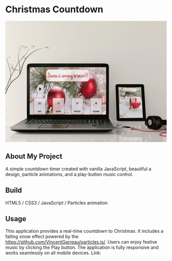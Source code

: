 # Christmas Countdown
![Santa Countdown](christmas_mockup.jpg)
## About My Project
A simple countdown timer created with vanilla JavaScript, beautiful a design, particle animations, and a play-button music control.
## Build
HTML5 / CSS3 / JavaScript / Particles animation
## Usage
This application provides a real-time countdown to Christmas.
It includes a falling snow effect powered by the https://github.com/VincentGarreau/particles.js/.
Users can enjoy festive music by clicking the Play button.
The application is fully responsive and works seamlessly on all mobile devices.
Link:
